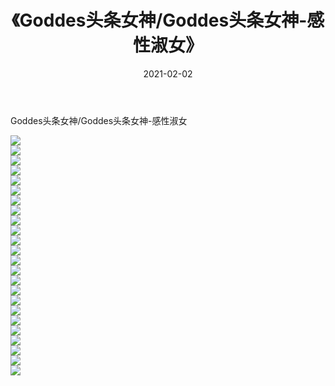 ﻿---
layout: post
title:  《Goddes头条女神/Goddes头条女神-感性淑女》
date:   2021-02-02
img: http://pic.660000.xyz/1:/网络美图/2021/Goddes头条女神/Goddes头条女神-感性淑女/000.jpg
categories: [美女, 清纯, 唯美]
---

Goddes头条女神/Goddes头条女神-感性淑女

 ![](http://pic.660000.xyz/1:/网络美图/2021/Goddes头条女神/Goddes头条女神-感性淑女/001.jpg) <br>![](http://pic.660000.xyz/1:/网络美图/2021/Goddes头条女神/Goddes头条女神-感性淑女/002.jpg) <br>![](http://pic.660000.xyz/1:/网络美图/2021/Goddes头条女神/Goddes头条女神-感性淑女/003.jpg) <br>![](http://pic.660000.xyz/1:/网络美图/2021/Goddes头条女神/Goddes头条女神-感性淑女/004.jpg) <br>![](http://pic.660000.xyz/1:/网络美图/2021/Goddes头条女神/Goddes头条女神-感性淑女/005.jpg) <br>![](http://pic.660000.xyz/1:/网络美图/2021/Goddes头条女神/Goddes头条女神-感性淑女/006.jpg) <br>![](http://pic.660000.xyz/1:/网络美图/2021/Goddes头条女神/Goddes头条女神-感性淑女/007.jpg) <br>![](http://pic.660000.xyz/1:/网络美图/2021/Goddes头条女神/Goddes头条女神-感性淑女/008.jpg) <br>![](http://pic.660000.xyz/1:/网络美图/2021/Goddes头条女神/Goddes头条女神-感性淑女/009.jpg) <br>![](http://pic.660000.xyz/1:/网络美图/2021/Goddes头条女神/Goddes头条女神-感性淑女/010.jpg) <br>![](http://pic.660000.xyz/1:/网络美图/2021/Goddes头条女神/Goddes头条女神-感性淑女/011.jpg) <br>![](http://pic.660000.xyz/1:/网络美图/2021/Goddes头条女神/Goddes头条女神-感性淑女/012.jpg) <br>![](http://pic.660000.xyz/1:/网络美图/2021/Goddes头条女神/Goddes头条女神-感性淑女/013.jpg) <br>![](http://pic.660000.xyz/1:/网络美图/2021/Goddes头条女神/Goddes头条女神-感性淑女/014.jpg) <br>![](http://pic.660000.xyz/1:/网络美图/2021/Goddes头条女神/Goddes头条女神-感性淑女/015.jpg) <br>![](http://pic.660000.xyz/1:/网络美图/2021/Goddes头条女神/Goddes头条女神-感性淑女/016.jpg) <br>![](http://pic.660000.xyz/1:/网络美图/2021/Goddes头条女神/Goddes头条女神-感性淑女/017.jpg) <br>![](http://pic.660000.xyz/1:/网络美图/2021/Goddes头条女神/Goddes头条女神-感性淑女/018.jpg) <br>![](http://pic.660000.xyz/1:/网络美图/2021/Goddes头条女神/Goddes头条女神-感性淑女/019.jpg) <br>![](http://pic.660000.xyz/1:/网络美图/2021/Goddes头条女神/Goddes头条女神-感性淑女/020.jpg) <br>![](http://pic.660000.xyz/1:/网络美图/2021/Goddes头条女神/Goddes头条女神-感性淑女/021.jpg) <br>![](http://pic.660000.xyz/1:/网络美图/2021/Goddes头条女神/Goddes头条女神-感性淑女/022.jpg) <br>![](http://pic.660000.xyz/1:/网络美图/2021/Goddes头条女神/Goddes头条女神-感性淑女/023.jpg) <br>![](http://pic.660000.xyz/1:/网络美图/2021/Goddes头条女神/Goddes头条女神-感性淑女/024.jpg) <br>